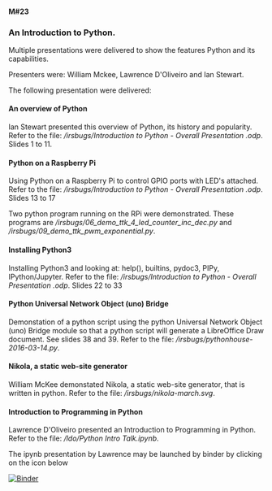 #### M#23

### An Introduction to Python.

Multiple presentations were delivered to show the features Python and its capabilities.

Presenters were: William Mckee, Lawrence D'Oliveiro and Ian Stewart.

The following presentation were delivered:

#### An overview of Python

Ian Stewart presented this overview of Python, its history and popularity.
Refer to the file: */irsbugs/Introduction to Python - Overall Presentation .odp*. Slides 1 to 11.

#### Python on a Raspberry Pi

Using Python on a Raspberry Pi to control GPIO ports with LED's attached.
Refer to the file: */irsbugs/Introduction to Python - Overall Presentation .odp*. Slides 13 to 17

Two python program running on the RPi were demonstrated. These programs are 
*/irsbugs/06_demo_ttk_4_led_counter_inc_dec.py* and */irsbugs/09_demo_ttk_pwm_exponential.py*.

#### Installing Python3 

Installing Python3 and looking at: help(), builtins, pydoc3, PIPy, IPython/Jupyter.
Refer to the file: */irsbugs/Introduction to Python - Overall Presentation .odp*. Slides 22 to 33

#### Python Universal Network Object (uno) Bridge

Demonstation of a python script using the python Universal Network Object (uno) Bridge module so that 
a python script will generate a LibreOffice Draw document. See slides 38 and 39.
Refer to the file: */irsbugs/pythonhouse-2016-03-14.py*.

#### Nikola, a static web-site generator

William McKee demonstated Nikola, a static web-site generator, that is written in python.
Refer to the file: */irsbugs/nikola-march.svg*.

#### Introduction to Programming in Python

Lawrence D'Oliveiro presented an Introduction to Programming in Python. 
Refer to the file: 	*/ldo/Python Intro Talk.ipynb*.

The ipynb presentation by Lawrence may be launched by binder by clicking on the icon below

[![Binder](https://mybinder.org/badge_logo.svg)](https://mybinder.org/v2/gh/HamPUG/meetings/master?filepath=2016%2F2016-03-14%2Fldo%2FPython%20Intro%20Talk.ipynb)

